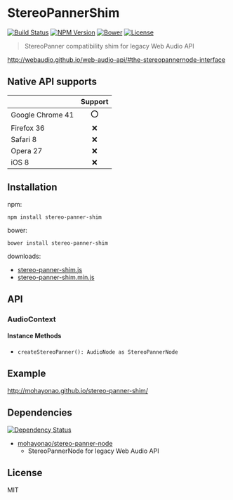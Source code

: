 # StereoPannerShim
[![Build Status](http://img.shields.io/travis/mohayonao/stereo-panner-shim.svg?style=flat-square)](https://travis-ci.org/mohayonao/stereo-panner-shim)
[![NPM Version](http://img.shields.io/npm/v/stereo-panner-shim.svg?style=flat-square)](https://www.npmjs.org/package/stereo-panner-shim)
[![Bower](http://img.shields.io/bower/v/stereo-panner-shim.svg?style=flat-square)](http://bower.io/search/?q=stereo-panner-shim)
[![License](http://img.shields.io/badge/license-MIT-brightgreen.svg?style=flat-square)](http://mohayonao.mit-license.org/)

> StereoPanner compatibility shim for legacy Web Audio API

http://webaudio.github.io/web-audio-api/#the-stereopannernode-interface

## Native API supports
|                      | Support |
| -------------------- |:-------:|
| Google Chrome 41     | :o:     |
| Firefox 36           | :x:     |
| Safari 8             | :x:     |
| Opera 27             | :x:     |
| iOS 8                | :x:     |

## Installation

npm:

```
npm install stereo-panner-shim
```

bower:

```
bower install stereo-panner-shim
```

downloads:

- [stereo-panner-shim.js](https://raw.githubusercontent.com/mohayonao/stereo-panner-shim/master/build/stereo-panner-shim.js)
- [stereo-panner-shim.min.js](https://raw.githubusercontent.com/mohayonao/stereo-panner-shim/master/build/stereo-panner-shim.min.js)

## API
### AudioContext
#### Instance Methods
- `createStereoPanner(): AudioNode as StereoPannerNode`

## Example
http://mohayonao.github.io/stereo-panner-shim/

## Dependencies
[![Dependency Status](http://img.shields.io/david/mohayonao/stereo-panner-shim.svg?style=flat-square)](https://david-dm.org/mohayonao/stereo-panner-shim)

- [mohayonao/stereo-panner-node](https://github.com/mohayonao/stereo-panner-node)
  - StereoPannerNode for legacy Web Audio API

## License
MIT

